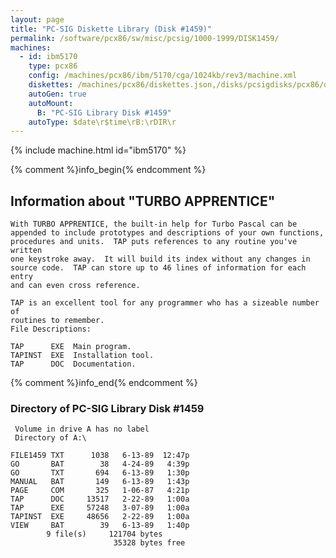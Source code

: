 ```yaml
---
layout: page
title: "PC-SIG Diskette Library (Disk #1459)"
permalink: /software/pcx86/sw/misc/pcsig/1000-1999/DISK1459/
machines:
  - id: ibm5170
    type: pcx86
    config: /machines/pcx86/ibm/5170/cga/1024kb/rev3/machine.xml
    diskettes: /machines/pcx86/diskettes.json,/disks/pcsigdisks/pcx86/diskettes.json
    autoGen: true
    autoMount:
      B: "PC-SIG Library Disk #1459"
    autoType: $date\r$time\rB:\rDIR\r
---
```


{% include machine.html id="ibm5170" %}

{% comment %}info_begin{% endcomment %}

## Information about "TURBO APPRENTICE"

    With TURBO APPRENTICE, the built-in help for Turbo Pascal can be
    appended to include prototypes and descriptions of your own functions,
    procedures and units.  TAP puts references to any routine you've written
    one keystroke away.  It will build its index without any changes in
    source code.  TAP can store up to 46 lines of information for each entry
    and can even cross reference.
    
    TAP is an excellent tool for any programmer who has a sizeable number of
    routines to remember.
    File Descriptions:
    
    TAP      EXE  Main program.
    TAPINST  EXE  Installation tool.
    TAP      DOC  Documentation.
{% comment %}info_end{% endcomment %}


### Directory of PC-SIG Library Disk #1459

     Volume in drive A has no label
     Directory of A:\

    FILE1459 TXT      1038   6-13-89  12:47p
    GO       BAT        38   4-24-89   4:39p
    GO       TXT       694   6-13-89   1:30p
    MANUAL   BAT       149   6-13-89   1:43p
    PAGE     COM       325   1-06-87   4:21p
    TAP      DOC     13517   2-22-89   1:00a
    TAP      EXE     57248   3-07-89   1:00a
    TAPINST  EXE     48656   2-22-89   1:00a
    VIEW     BAT        39   6-13-89   1:40p
            9 file(s)     121704 bytes
                           35328 bytes free
